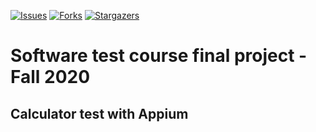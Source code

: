 [![Issues][issues-shield]][issues-url]
[![Forks][forks-shield]][forks-url]
[![Stargazers][stars-shield]][stars-url]

# Software test course final project - Fall 2020
## Calculator test with Appium

[issues-shield]: https://img.shields.io/github/issues/hamidhandid/software_test_final_project
[issues-url]: https://github.com/hamidhandid/software_test_final_project/issues
[forks-shield]: https://img.shields.io/github/forks/hamidhandid/software_test_final_project
[forks-url]: https://github.com/hamidhandid/software_test_final_project/network/members
[stars-shield]: https://img.shields.io/github/stars/hamidhandid/software_test_final_project
[stars-url]: https://github.com/hamidhandid/software_test_final_project/stargazers
